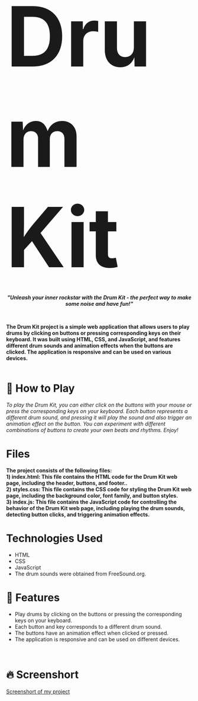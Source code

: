 # <span style="font-size:800%; font-weight:bold">Drum Kit</span>

***<p align="center" style="font-size: 100%">"Unleash your inner rockstar with the Drum Kit - the perfect way to make some noise and have fun!"</p>***
<br>


**The Drum Kit project is a simple web application that allows users to play drums by clicking on buttons or pressing corresponding keys on their keyboard. It was built using HTML, CSS, and JavaScript, and features different drum sounds and animation effects when the buttons are clicked. The application is responsive and can be used on various devices.**
<br> 
<br>


# :thinking: **How to Play**
 *To play the Drum Kit, you can either click on the buttons with your mouse or press the corresponding keys on your keyboard. Each button represents a different drum sound, and pressing it will play the sound and also trigger an animation effect on the button. You can experiment with different combinations of buttons to create your own beats and rhythms. Enjoy!*

# **Files**
**The project consists of the following files:**<br>
**1) index.html: This file contains the HTML code for the Drum Kit web page, including the header, buttons, and footer..<br>
  2) styles.css: This file contains the CSS code for styling the Drum Kit web page, including the background color, font family, and button styles.<br>
  3) index.js: This file contains the JavaScript code for controlling the behavior of the Drum Kit web page, including playing the drum sounds, detecting button clicks, and triggering animation effects.**

# **Technologies Used**
* HTML <br>
* CSS <br>
* JavaScript <br>
* The drum sounds were obtained from FreeSound.org.

# :rocket: **Features**

* Play drums by clicking on the buttons or pressing the corresponding keys on your keyboard.<br>
* Each button and key corresponds to a different drum sound.<br>
* The buttons have an animation effect when clicked or pressed.<br>
* The application is responsive and can be used on different devices.<br>
<br>

# :fire: **Screenshort**
[Screenshort of my project]()

